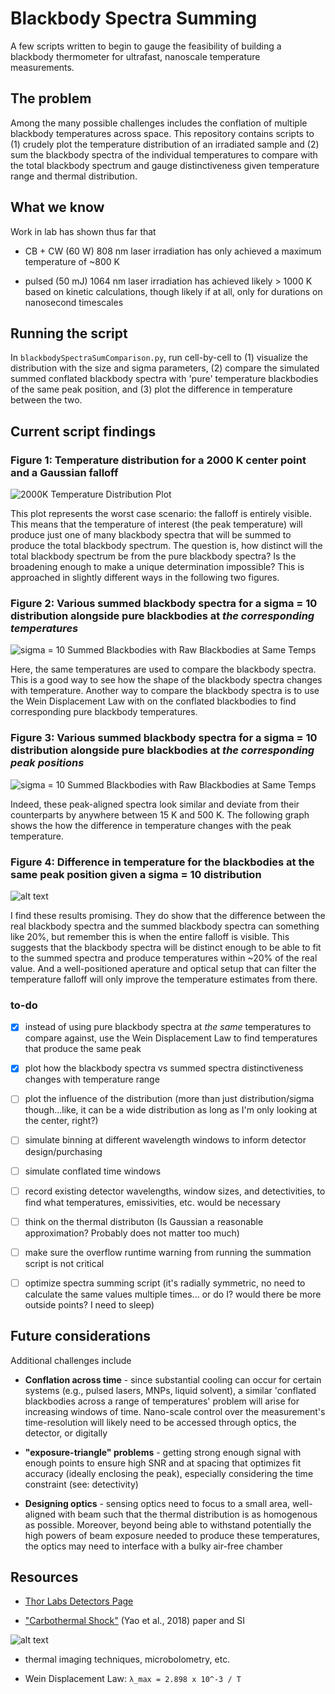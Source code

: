 # Blackbody Spectra Summing

A few scripts written to begin to gauge the feasibility of building a blackbody thermometer for ultrafast, nanoscale temperature measurements.

## The problem

Among the many possible challenges includes the conflation of multiple blackbody temperatures across space.  This repository contains scripts to (1) crudely plot the temperature distribution of an irradiated sample and (2) sum the blackbody spectra of the individual temperatures to compare with the total blackbody spectrum and gauge distinctiveness given temperature range and thermal distribution.

## What we know

Work in lab has shown thus far that

- CB + CW (60 W) 808 nm laser irradiation has only achieved a maximum temperature of ~800 K
  
- pulsed (50 mJ) 1064 nm laser irradiation has achieved likely > 1000 K based on kinetic calculations, though likely if at all, only for durations on nanosecond timescales

## Running the script

In `blackbodySpectraSumComparison.py`, run cell-by-cell to (1) visualize the distribution with the size and sigma parameters, (2) compare the simulated summed conflated blackbody spectra with 'pure' temperature blackbodies of the same peak position, and (3) plot the difference in temperature between the two.

## Current script findings

### **Figure 1:** Temperature distribution for a 2000 K center point and a Gaussian falloff

![2000K Temperature Distribution Plot](temperature_distribution.png)

This plot represents the worst case scenario: the falloff is entirely visible.  This means that the temperature of interest (the peak temperature) will produce just one of many blackbody spectra that will be summed to produce the total blackbody spectrum.  The question is, how distinct will the total blackbody spectrum be from the pure blackbody spectra?  Is the broadening enough to make a unique determination impossible?  This is approached in slightly different ways in the following two figures.

### **Figure 2:** Various summed blackbody spectra for a sigma = 10 distribution alongside pure blackbodies at *the corresponding temperatures*

![sigma = 10 Summed Blackbodies with Raw Blackbodies at Same Temps](SpectraSums.png)

Here, the same temperatures are used to compare the blackbody spectra.  This is a good way to see how the shape of the blackbody spectra changes with temperature.  Another way to compare the blackbody spectra is to use the Wein Displacement Law with on the conflated blackbodies to find corresponding pure blackbody temperatures.

### **Figure 3:** Various summed blackbody spectra for a sigma = 10 distribution alongside pure blackbodies at *the corresponding peak positions*

![sigma = 10 Summed Blackbodies with Raw Blackbodies at Same Temps](SpectraSums2.png)

Indeed, these peak-aligned spectra look similar and deviate from their counterparts by anywhere between 15 K and 500 K.  The following graph shows the how the difference in temperature changes with the peak temperature.

### **Figure 4:** Difference in temperature for the blackbodies at the same peak position given a sigma = 10 distribution

![alt text](uniform-vs-summed.png)

I find these results promising.  They do show that the difference between the real blackbody spectra and the summed blackbody spectra can something like 20%, but remember this is when the entire falloff is visible.  This suggests that the blackbody spectra will be distinct enough to be able to fit to the summed spectra and produce temperatures within ~20% of the real value.  And a well-positioned aperature and optical setup that can filter the temperature falloff will only improve the temperature estimates from there.

### to-do

- [x] instead of using pure blackbody spectra at *the same* temperatures to compare against, use the Wein Displacement Law to find temperatures that produce the same peak

- [x] plot how the blackbody spectra vs summed spectra distinctiveness changes with temperature range

- [ ] plot the influence of the distribution (more than just distribution/sigma though...like, it can be a wide distribution as long as I'm only looking at the center, right?)

- [ ] simulate binning at different wavelength windows to inform detector design/purchasing 

- [ ] simulate conflated time windows

- [ ] record existing detector wavelengths, window sizes, and detectivities, to find what temperatures, emissivities, etc. would be necessary

- [ ] think on the thermal distributon (Is Gaussian a reasonable approximation?  Probably does not matter too much)

- [ ] make sure the overflow runtime warning from running the summation script is not critical

- [ ] optimize spectra summing script (it's radially symmetric, no need to calculate the same values multiple times... or do I?  would there be more outside points?  I need to sleep)

## Future considerations

Additional challenges include

- **Conflation across time** - since substantial cooling can occur for certain systems (e.g., pulsed lasers, MNPs, liquid solvent), a similar 'conflated blackbodies across a range of temperatures' problem will arise for increasing windows of time.  Nano-scale control over the measurement's time-resolution will likely need to be accessed through optics, the detector, or digitally
  
- **"exposure-triangle" problems** - getting strong enough signal with enough points to ensure high SNR and at spacing that optimizes fit accuracy (ideally enclosing the peak), especially considering the time constraint (see: detectivity)
  
- **Designing optics** - sensing optics need to focus to a small area, well-aligned with beam such that the thermal distribution is as homogenous as possible.  Moreover, beyond being able to withstand potentially the high powers of beam exposure needed to produce these temperatures, the optics may need to interface with a bulky air-free chamber
  
## Resources

- [Thor Labs Detectors Page](https://www.thorlabs.com/newgrouppage9.cfm?objectgroup_id=11319)

- ["Carbothermal Shock"](https://www.science.org/doi/10.1126/science.aan5412) (Yao et al., 2018) paper and SI
  
![alt text](carbothermalshock_T-vs-t.png)

- thermal imaging techniques, microbolometry, etc.

- Wein Displacement Law: `λ_max = 2.898 x 10^-3 / T`